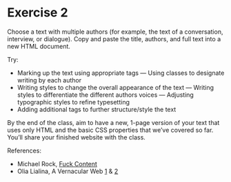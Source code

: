 # Exercise 2

Choose a text with multiple authors (for example, the text of a conversation, interview, or dialogue). Copy and paste the title, authors, and full text into a new HTML document.

Try:
- Marking up the text using appropriate tags
— Using classes to designate writing by each author
- Writing styles to change the overall appearance of the text
— Writing styles to differentiate the different authors voices
— Adjusting typographic styles to refine typesetting
- Adding additional tags to further structure/style the text

By the end of the class, aim to have a new, 1-page version of your text that uses only HTML and the basic CSS properties that we’ve covered so far. You’ll share your finished website with the class.

References:
- Michael Rock, [Fuck Content](http://2x4.org/ideas/2/fuck-content/)
- Olia Lialina, A Vernacular Web [1](http://art.teleportacia.org/observation/vernacular/) & [2](http://contemporary-home-computing.org/vernacular-web-2/)